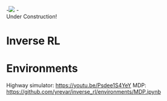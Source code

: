 -![](http://williamorth1123.weebly.com/uploads/3/0/3/9/30394187/2553194_orig.gif)
-<br>Under Construction!

# Inverse RL

# Environments
Highway simulator: https://youtu.be/Psdee1S4YeY
MDP: https://github.com/yrevar/inverse_rl/environments/MDP.ipynb
